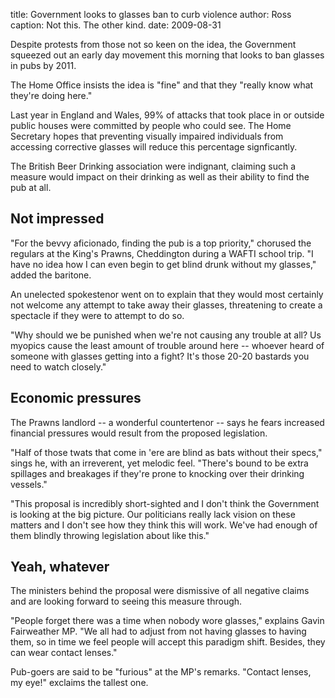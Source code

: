 title: Government looks to glasses ban to curb violence
author: Ross
caption: Not this. The other kind.
date: 2009-08-31

Despite protests from those not so keen on the idea, the Government squeezed out an early day movement this morning that looks to ban glasses in pubs by 2011.

The Home Office insists the idea is "fine" and that they "really know what they're doing here."

Last year in England and Wales, 99% of attacks that took place in or outside public houses were committed by people who could see. The Home Secretary hopes that preventing visually impaired individuals from accessing corrective glasses will reduce this percentage signficantly.

The British Beer Drinking association were indignant, claiming such a measure would impact on their drinking as well as their ability to find the pub at all.

## Not impressed

"For the bevvy aficionado, finding the pub is a top priority," chorused the regulars at the King's Prawns, Cheddington during a WAFTI school trip. "I have no idea how I can even begin to get blind drunk without my glasses," added the baritone.

An unelected spokestenor went on to explain that they would most certainly not welcome any attempt to take away their glasses, threatening to create a spectacle if they were to attempt to do so.

"Why should we be punished when we're not causing any trouble at all? Us myopics cause the least amount of trouble around here -- whoever heard of someone with glasses getting into a fight? It's those 20-20 bastards you need to watch closely."

## Economic pressures

The Prawns landlord -- a wonderful countertenor -- says he fears increased financial pressures would result from the proposed legislation.

"Half of those twats that come in 'ere are blind as bats without their specs," sings he, with an irreverent, yet melodic feel. "There's bound to be extra spillages and breakages if they're prone to knocking over their drinking vessels."

"This proposal is incredibly short-sighted and I don't think the Government is looking at the big picture. Our politicians really lack vision on these matters and I don't see how they think this will work. We've had enough of them blindly throwing legislation about like this."

## Yeah, whatever

The ministers behind the proposal were dismissive of all negative claims and are looking forward to seeing this measure through.

"People forget there was a time when nobody wore glasses," explains Gavin Fairweather MP. "We all had to adjust from not having glasses to having them, so in time we feel people will accept this paradigm shift. Besides, they can wear contact lenses."

Pub-goers are said to be "furious" at the MP's remarks. "Contact lenses, my eye!" exclaims the tallest one.
